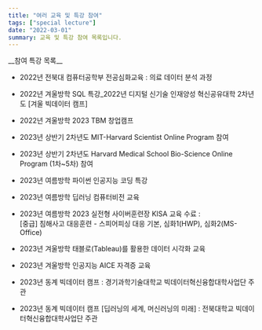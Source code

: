 ```yaml
---
title: "여러 교육 및 특강 참여"
tags: ["special lecture"]
date: "2022-03-01"
summary: 교육 및 특강 참여 목록입니다. 
---
```


<span class="justified-text">
__참여 특강 목록__

- 2022년 전북대 컴퓨터공학부 전공심화교육 : 의료 데이터 분석 과정
- 2022년 겨울방학 SQL 특강_2022년 디지털 신기술 인재양성 혁신공유대학 2차년도 [겨울 빅데이터 캠프]
- 2022년 겨울방학 2023 TBM 창업캠프
- 2023년 상반기 2차년도 MIT-Harvard Scientist Online Program 참여
- 2023년 상반기 2차년도 Harvard Medical School Bio-Science Online Program (1차~5차) 참여
- 2023년 여름방학 파이썬 인공지능 코딩 특강
- 2023년 여름방학 딥러닝 컴퓨터비전 교육
- 2023년 여름방학 2023 실전형 사이버훈련장 KISA 교육 수료 : <br>
[중급] 침해사고 대응훈련 - 스피어피싱 대응 기본, 심화1(HWP), 심화2(MS-Office)

- 2023년 겨울방학 태블로(Tableau)를 활용한 데이터 시각화 교육
- 2023년 겨울방학 인공지능 AICE 자격증 교육
- 2023년 동계 빅데이터 캠프 : 경기과학기술대학교 빅데이터혁신융합대학사업단 주관
- 2023년 동계 빅데이터 캠프 [딥러닝의 세계, 머신러닝의 미래] : 전북대학교 빅데이터혁신융합대학사업단 주관

</span>